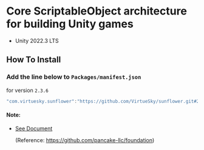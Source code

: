 # Core ScriptableObject architecture for building Unity games
- Unity 2022.3 LTS
## How To Install

### Add the line below to `Packages/manifest.json`

for version `2.3.6`
```csharp
"com.virtuesky.sunflower":"https://github.com/VirtueSky/sunflower.git#2.3.6",
```

#### Note:

- [See Document](https://github.com/VirtueSky/sunflower/wiki)

  (Reference: https://github.com/pancake-llc/foundation)
